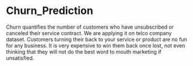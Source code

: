# Churn_Prediction
Churn quantifies the number of customers who have unsubscribed or canceled their service contract. We are applying it on telco company dataset.  Customers turning their back to your service or product are no fun for any business. It is very expensive to win them back once lost, not even thinking that they will not do the best word to mouth marketing if unsatisfied.


